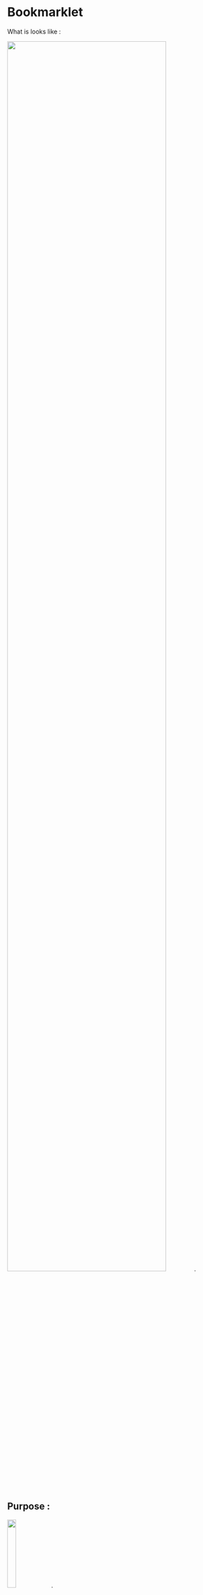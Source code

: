 # Bookmarklet

What is looks like : 

<img src="https://nicocouz.github.io/Bookmarklet/img/readme.jpeg" width="85%">.



## Purpose : 

<img src="https://nicocouz.github.io/Bookmarklet/img/tms.png" width="20%">.


- [x] Get the site(s) ID(s)
- [x] Get the container(s) ID(s) + Version(s) called (with href link to the TagCommander deploy tab)
- [x] Get the tag(s) triggered (with href link to the TagCommander Tag)



<img src="https://nicocouz.github.io/Bookmarklet/img/trustco.png" width="20%">.

- [x] Get the Privacy ID + Version called (with href link to the TrustCommander deploy tab).





## How to install : .


> On any websites, drag the url in your bookmarklet : .


<img src="https://nicocouz.github.io/Bookmarklet/img/use1.jpeg" width="40%">


> Right click on the new bookmarklet, modify the name of it & then add the following code within the URL entry : 


<img src="https://nicocouz.github.io/Bookmarklet/img/use3.jpeg" width="40%">.



`javascript:!function(){if(null===document.querySelector("#myModal")){let e=document.createElement("link");e.href="https://nicocouz.github.io/Bookmarklet/style.css",e.id="Bookmarklet_style",e.rel="stylesheet",e.type="text/css",document.head.appendChild(e);let t=document.createElement("script");t.src="https://nicocouz.github.io/Bookmarklet/main.js",t.id="Bookmarklet_main",document.body.appendChild(t)}else document.getElementById("myModal").remove(),document.getElementById("Bookmarklet_main").remove(),document.getElementById("Bookmarklet_style").remove()}();`




Coming soon : 
